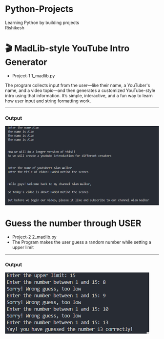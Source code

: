 # Python-Projects
Learning Python by building projects 
<br>
Rishikesh 

# 🎬 MadLib-style YouTube Intro Generator 
- Project-1 1_madlib.py

The program collects input from the user—like their name, a YouTuber's name, and a video topic—and then generates a customized YouTube-style intro using that information. It’s simple, interactive, and a fun way to learn how user input and string formatting work.

---

### Output 

![Output](./images/madlib.png)

# Guess the number through USER  
- Project-2 2_madlib.py
- The Program makes the user guess a random number while setting a upper limit
---

### Output 

![Output](./images/guess_the_number_user.png)


